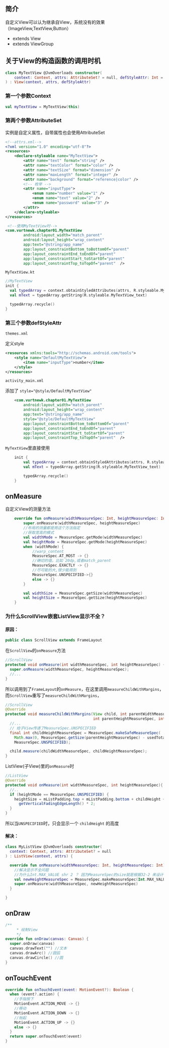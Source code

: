 ## 简介

自定义View可以认为继承自View，系统没有的效果（ImageView,TextView,Button）

- extends View 
- extends ViewGroup

## 关于View的构造函数的调用时机

```kotlin
class MyTextView @JvmOverloads constructor(
    context: Context, attrs: AttributeSet? = null, defStyleAttr: Int = 0
) : View(context, attrs, defStyleAttr)
```

### 第一个参数Context

```kotlin
val myTextView = MyTextView(this)
```

### 第两个参数AttributeSet

实例是自定义属性，自带属性也会使用AttributeSet

```xml
<!--attrs.xml-->
<?xml version="1.0" encoding="utf-8"?>
<resources>
    <declare-styleable name="MyTextView">
        <attr name="text" format="string" />
        <attr name="textColor" format="color" />
        <attr name="textSize" format="dimension" />
        <attr name="maxLength" format="integer" />
        <attr name="background" format="reference|color" />
        <!-- 枚举 -->
        <attr name="inputType">
            <enum name="number" value="1" />
            <enum name="text" value="2" />
            <enum name="password" value="3" />
        </attr>
    </declare-styleable>
</resources>
```

```xml
 <!--使用MyTextView时-->
<com.vurtnewk.chapter01.MyTextView
        android:layout_width="match_parent"
        android:layout_height="wrap_content"
        app:text="@string/app_name"
        app:layout_constraintBottom_toBottomOf="parent"
        app:layout_constraintEnd_toEndOf="parent"
        app:layout_constraintStart_toStartOf="parent"
        app:layout_constraintTop_toTopOf="parent"  />
```

`MyTextView.kt`

```kotlin
//MyTextView
init {
  val typedArray = context.obtainStyledAttributes(attrs, R.styleable.MyTextView, defStyleAttr, 0)
  val mText = typedArray.getString(R.styleable.MyTextView_text)

  typedArray.recycle()
}
```

### 第三个参数defStyleAttr

`themes.xml`

定义style

```xml
<resources xmlns:tools="http://schemas.android.com/tools">
    <style name="DefaultMyTextView">
        <item name="inputType">number</item>
    </style>
</resources>
```

`activity_main.xml`

添加了 `style="@style/DefaultMyTextView"`

```xml
    <com.vurtnewk.chapter01.MyTextView
        android:layout_width="match_parent"
        android:layout_height="wrap_content"
        app:text="@string/app_name"
        style="@style/DefaultMyTextView"
        app:layout_constraintBottom_toBottomOf="parent"
        app:layout_constraintEnd_toEndOf="parent"
        app:layout_constraintStart_toStartOf="parent"
        app:layout_constraintTop_toTopOf="parent"  />
```

`MyTextView`里直接使用

```kotlin
    init {
        val typedArray = context.obtainStyledAttributes(attrs, R.styleable.MyTextView, defStyleAttr, 0)
        val mText = typedArray.getString(R.styleable.MyTextView_text)

        typedArray.recycle()
    }
```



## onMeasure

自定义View的测量方法

```kotlin
    override fun onMeasure(widthMeasureSpec: Int, heightMeasureSpec: Int) {
        super.onMeasure(widthMeasureSpec, heightMeasureSpec)
        //布局的测量都是用这个方法指定
        //获取宽高的模式
        val widthMode = MeasureSpec.getMode(widthMeasureSpec)
        val heightMode = MeasureSpec.getMode(heightMeasureSpec)
        when (widthMode) {
            //warp_content
            MeasureSpec.AT_MOST -> {}
            //确切的值，比如 20dp,或者match_parent
            MeasureSpec.EXACTLY -> {}
            //尽可能的大,很少能用到
            MeasureSpec.UNSPECIFIED->{}
            else -> {}
        }

        val widthSize = MeasureSpec.getSize(widthMeasureSpec)
        val heightSize = MeasureSpec.getSize(heightMeasureSpec)
    }
```

### 为什么ScrollView嵌套ListView显示不全？

#### 原因：

```java
public class ScrollView extends FrameLayout
```

在`ScrollView`的`onMeasure`方法

```java
//ScrollView
protected void onMeasure(int widthMeasureSpec, int heightMeasureSpec) {
  super.onMeasure(widthMeasureSpec, heightMeasureSpec);
  //...
}
```

所以调用到了`FrameLayout`的`onMeasure`，在这里调用`measureChildWithMargins`，而`ScrollView`重写了`measureChildWithMargins`，

```java
//ScrollView
@Override
protected void measureChildWithMargins(View child, int parentWidthMeasureSpec, int widthUsed,
                                       int parentHeightMeasureSpec, int heightUsed) {
  //...
  // 给子View传递了MeasureSpec.UNSPECIFIED
  final int childHeightMeasureSpec = MeasureSpec.makeSafeMeasureSpec(
    Math.max(0, MeasureSpec.getSize(parentHeightMeasureSpec) - usedTotal),
    MeasureSpec.UNSPECIFIED);

  child.measure(childWidthMeasureSpec, childHeightMeasureSpec);
}
```

ListView(子View)里的`onMeasure`时

```java
//ListView
@Override
protected void onMeasure(int widthMeasureSpec, int heightMeasureSpec){
  //..
  if (heightMode == MeasureSpec.UNSPECIFIED) {
    heightSize = mListPadding.top + mListPadding.bottom + childHeight +
      getVerticalFadingEdgeLength() * 2;
  }
}
```

所以当`UNSPECIFIED`时，只会显示一个 `childHeight` 的高度

#### 解决：

```kotlin
class MyListView @JvmOverloads constructor(
  context: Context, attrs: AttributeSet? = null
) : ListView(context, attrs) {

  override fun onMeasure(widthMeasureSpec: Int, heightMeasureSpec: Int) {
    //解决显示不全问题
    //为什么Int.MAX_VALUE shr 2 ？ 因为MeasureSpec的size就是根据32-2 来设计的最大宽高值
    val newHeightMeasureSpec = MeasureSpec.makeMeasureSpec(Int.MAX_VALUE shr 2,MeasureSpec.AT_MOST)
    super.onMeasure(widthMeasureSpec, newHeightMeasureSpec)
  }

}
```

## onDraw

```kotlin
/**
     * 绘制View
     */
override fun onDraw(canvas: Canvas) {
  super.onDraw(canvas)
  canvas.drawText("") //文本
  canvas.drawArc() //圆弧
  canvas.drawCircle() //圆 
}
```

## onTouchEvent

```kotlin
override fun onTouchEvent(event: MotionEvent?): Boolean {
  when (event?.action) {
    //手指按下
    MotionEvent.ACTION_MOVE -> {}
    //移动
    MotionEvent.ACTION_DOWN -> {}
    //抬起
    MotionEvent.ACTION_UP -> {}
    else -> {}
  }
  return super.onTouchEvent(event)
}
```

